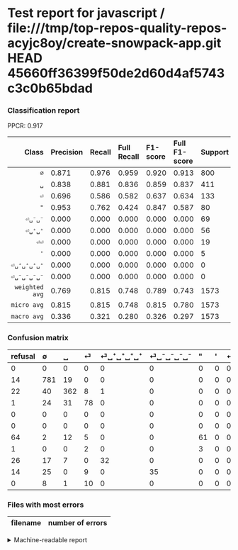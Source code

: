 # Test report for javascript / file:///tmp/top-repos-quality-repos-acyjc8oy/create-snowpack-app.git HEAD 45660ff36399f50de2d60d4af5743c3c0b65bdad

### Classification report

PPCR: 0.917

| Class | Precision | Recall | Full Recall | F1-score | Full F1-score | Support | Full Support | PPCR |
|------:|:----------|:-------|:------------|:---------|:---------|:--------|:-------------|:-----|
| `∅` | 0.871| 0.976| 0.959| 0.920| 0.913| 800| 814| 0.983 |
| `␣` | 0.838| 0.881| 0.836| 0.859| 0.837| 411| 433| 0.949 |
| `⏎` | 0.696| 0.586| 0.582| 0.637| 0.634| 133| 134| 0.993 |
| `"` | 0.953| 0.762| 0.424| 0.847| 0.587| 80| 144| 0.556 |
| `⏎␣⁻␣⁻` | 0.000| 0.000| 0.000| 0.000| 0.000| 69| 83| 0.831 |
| `⏎␣⁺␣⁺` | 0.000| 0.000| 0.000| 0.000| 0.000| 56| 82| 0.683 |
| `⏎⏎` | 0.000| 0.000| 0.000| 0.000| 0.000| 19| 19| 1.000 |
| `'` | 0.000| 0.000| 0.000| 0.000| 0.000| 5| 6| 0.833 |
| `⏎␣⁺␣⁺␣⁺␣⁺` | 0.000| 0.000| 0.000| 0.000| 0.000| 0| 0| 0.000 |
| `⏎␣⁻␣⁻␣⁻␣⁻` | 0.000| 0.000| 0.000| 0.000| 0.000| 0| 0| 0.000 |
| `weighted avg` | 0.769| 0.815| 0.748| 0.789| 0.743| 1573| 1715| 0.917 |
| `micro avg` | 0.815| 0.815| 0.748| 0.815| 0.780| 1573| 1715| 0.917 |
| `macro avg` | 0.336| 0.321| 0.280| 0.326| 0.297| 1573| 1715| 0.917 |

### Confusion matrix

|refusal|  ∅| ␣| ⏎| ⏎␣⁺␣⁺␣⁺␣⁺| ⏎␣⁻␣⁻␣⁻␣⁻| "| '| ⏎␣⁺␣⁺| ⏎␣⁻␣⁻| ⏎⏎| 
|:---|:---|:---|:---|:---|:---|:---|:---|:---|:---|:---|
|0 |0 |0 |0 |0 |0 |0 |0 |0 |0 |0 |
|14 |781 |19 |0 |0 |0 |0 |0 |0 |0 |0 |
|22 |40 |362 |8 |1 |0 |0 |0 |0 |0 |0 |
|1 |24 |31 |78 |0 |0 |0 |0 |0 |0 |0 |
|0 |0 |0 |0 |0 |0 |0 |0 |0 |0 |0 |
|0 |0 |0 |0 |0 |0 |0 |0 |0 |0 |0 |
|64 |2 |12 |5 |0 |0 |61 |0 |0 |0 |0 |
|1 |0 |0 |2 |0 |0 |3 |0 |0 |0 |0 |
|26 |17 |7 |0 |32 |0 |0 |0 |0 |0 |0 |
|14 |25 |0 |9 |0 |35 |0 |0 |0 |0 |0 |
|0 |8 |1 |10 |0 |0 |0 |0 |0 |0 |0 |

### Files with most errors

| filename | number of errors|
|:----:|:-----|

<details>
    <summary>Machine-readable report</summary>
```json
{
  "cl_report": {"\"": {"f1-score": 0.8472222222222222, "precision": 0.953125, "recall": 0.7625, "support": 80}, "\u0027": {"f1-score": 0.0, "precision": 0.0, "recall": 0.0, "support": 5}, "macro avg": {"f1-score": 0.3263242250417329, "precision": 0.33581965789846224, "recall": 0.32059947542213196, "support": 1573}, "micro avg": {"f1-score": 0.8150031786395423, "precision": 0.8150031786395423, "recall": 0.8150031786395423, "support": 1573}, "weighted avg": {"f1-score": 0.7894494455089808, "precision": 0.7691174910694522, "recall": 0.8150031786395423, "support": 1573}, "\u2205": {"f1-score": 0.920447849145551, "precision": 0.8706800445930881, "recall": 0.97625, "support": 800}, "\u23ce": {"f1-score": 0.636734693877551, "precision": 0.6964285714285714, "recall": 0.5864661654135338, "support": 133}, "\u23ce\u23ce": {"f1-score": 0.0, "precision": 0.0, "recall": 0.0, "support": 19}, "\u23ce\u2423\u207a\u2423\u207a": {"f1-score": 0.0, "precision": 0.0, "recall": 0.0, "support": 56}, "\u23ce\u2423\u207a\u2423\u207a\u2423\u207a\u2423\u207a": {"f1-score": 0.0, "precision": 0.0, "recall": 0.0, "support": 0}, "\u23ce\u2423\u207b\u2423\u207b": {"f1-score": 0.0, "precision": 0.0, "recall": 0.0, "support": 69}, "\u23ce\u2423\u207b\u2423\u207b\u2423\u207b\u2423\u207b": {"f1-score": 0.0, "precision": 0.0, "recall": 0.0, "support": 0}, "\u2423": {"f1-score": 0.8588374851720048, "precision": 0.8379629629629629, "recall": 0.8807785888077859, "support": 411}},
  "cl_report_full": {"\"": {"f1-score": 0.5865384615384616, "precision": 0.953125, "recall": 0.4236111111111111, "support": 144}, "\u0027": {"f1-score": 0.0, "precision": 0.0, "recall": 0.0, "support": 6}, "macro avg": {"f1-score": 0.29705954457994155, "precision": 0.33581965789846224, "recall": 0.28011878364352427, "support": 1715}, "micro avg": {"f1-score": 0.7798053527980534, "precision": 0.8150031786395423, "recall": 0.7475218658892129, "support": 1715}, "weighted avg": {"f1-score": 0.7434225153160184, "precision": 0.7592670249756066, "recall": 0.7475218658892129, "support": 1715}, "\u2205": {"f1-score": 0.91291642314436, "precision": 0.8706800445930881, "recall": 0.9594594594594594, "support": 814}, "\u23ce": {"f1-score": 0.6341463414634148, "precision": 0.6964285714285714, "recall": 0.582089552238806, "support": 134}, "\u23ce\u23ce": {"f1-score": 0.0, "precision": 0.0, "recall": 0.0, "support": 19}, "\u23ce\u2423\u207a\u2423\u207a": {"f1-score": 0.0, "precision": 0.0, "recall": 0.0, "support": 82}, "\u23ce\u2423\u207a\u2423\u207a\u2423\u207a\u2423\u207a": {"f1-score": 0.0, "precision": 0.0, "recall": 0.0, "support": 0}, "\u23ce\u2423\u207b\u2423\u207b": {"f1-score": 0.0, "precision": 0.0, "recall": 0.0, "support": 83}, "\u23ce\u2423\u207b\u2423\u207b\u2423\u207b\u2423\u207b": {"f1-score": 0.0, "precision": 0.0, "recall": 0.0, "support": 0}, "\u2423": {"f1-score": 0.8369942196531792, "precision": 0.8379629629629629, "recall": 0.836027713625866, "support": 433}},
  "ppcr": 0.917201166180758
}
```
</details>
